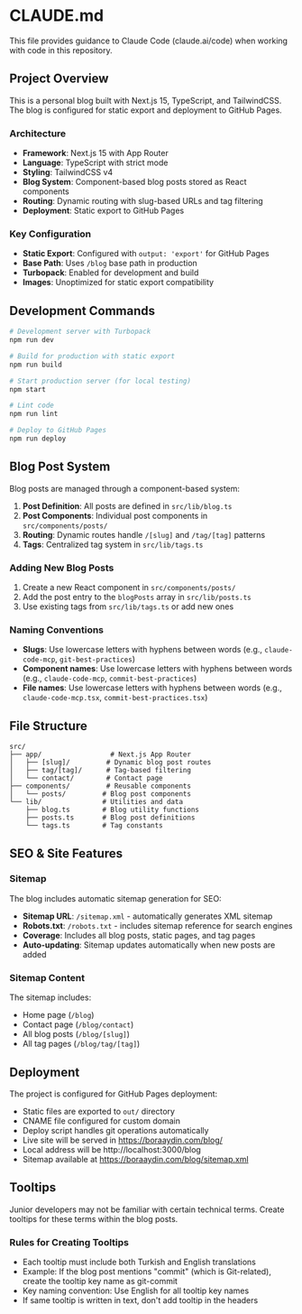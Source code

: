 # CLAUDE.md

This file provides guidance to Claude Code (claude.ai/code) when working with code in this repository.

## Project Overview

This is a personal blog built with Next.js 15, TypeScript, and TailwindCSS. The blog is configured for static export and deployment to GitHub Pages.

### Architecture

- **Framework**: Next.js 15 with App Router
- **Language**: TypeScript with strict mode
- **Styling**: TailwindCSS v4
- **Blog System**: Component-based blog posts stored as React components
- **Routing**: Dynamic routing with slug-based URLs and tag filtering
- **Deployment**: Static export to GitHub Pages

### Key Configuration

- **Static Export**: Configured with `output: 'export'` for GitHub Pages
- **Base Path**: Uses `/blog` base path in production
- **Turbopack**: Enabled for development and build
- **Images**: Unoptimized for static export compatibility

## Development Commands

```bash
# Development server with Turbopack
npm run dev

# Build for production with static export
npm run build

# Start production server (for local testing)
npm start

# Lint code
npm run lint

# Deploy to GitHub Pages
npm run deploy
```

## Blog Post System

Blog posts are managed through a component-based system:

1. **Post Definition**: All posts are defined in `src/lib/blog.ts`
2. **Post Components**: Individual post components in `src/components/posts/`
3. **Routing**: Dynamic routes handle `/[slug]` and `/tag/[tag]` patterns
4. **Tags**: Centralized tag system in `src/lib/tags.ts`

### Adding New Blog Posts

1. Create a new React component in `src/components/posts/`
2. Add the post entry to the `blogPosts` array in `src/lib/posts.ts`
3. Use existing tags from `src/lib/tags.ts` or add new ones

### Naming Conventions

- **Slugs**: Use lowercase letters with hyphens between words (e.g., `claude-code-mcp`, `git-best-practices`)
- **Component names**: Use lowercase letters with hyphens between words (e.g., `claude-code-mcp`, `commit-best-practices`)
- **File names**: Use lowercase letters with hyphens between words (e.g., `claude-code-mcp.tsx`, `commit-best-practices.tsx`)

## File Structure

```
src/
├── app/                 # Next.js App Router
│   ├── [slug]/         # Dynamic blog post routes
│   ├── tag/[tag]/      # Tag-based filtering
│   └── contact/        # Contact page
├── components/         # Reusable components
│   └── posts/         # Blog post components
└── lib/               # Utilities and data
    ├── blog.ts        # Blog utility functions
    ├── posts.ts       # Blog post definitions
    └── tags.ts        # Tag constants
```

## SEO & Site Features

### Sitemap
The blog includes automatic sitemap generation for SEO:
- **Sitemap URL**: `/sitemap.xml` - automatically generates XML sitemap
- **Robots.txt**: `/robots.txt` - includes sitemap reference for search engines
- **Coverage**: Includes all blog posts, static pages, and tag pages
- **Auto-updating**: Sitemap updates automatically when new posts are added

### Sitemap Content
The sitemap includes:
- Home page (`/blog`)
- Contact page (`/blog/contact`)
- All blog posts (`/blog/[slug]`)
- All tag pages (`/blog/tag/[tag]`)

## Deployment

The project is configured for GitHub Pages deployment:
- Static files are exported to `out/` directory
- CNAME file configured for custom domain
- Deploy script handles git operations automatically
- Live site will be served in https://boraaydin.com/blog/
- Local address will be http://localhost:3000/blog
- Sitemap available at https://boraaydin.com/blog/sitemap.xml

## Tooltips

Junior developers may not be familiar with certain technical terms. Create tooltips for these terms within the blog posts.

### Rules for Creating Tooltips

- Each tooltip must include both Turkish and English translations
- Example: If the blog post mentions "commit" (which is Git-related), create the tooltip key name as git-commit
- Key naming convention: Use English for all tooltip key names
- If same tooltip is written in text, don't add tooltip in the headers